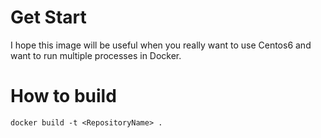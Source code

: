 # Get Start
I hope this image will be useful when you really want to use Centos6 and want to run multiple processes in Docker.

# How to build

```
docker build -t <RepositoryName> .
```
